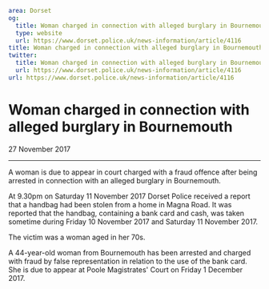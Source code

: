 ```yaml
area: Dorset
og:
  title: Woman charged in connection with alleged burglary in Bournemouth
  type: website
  url: https://www.dorset.police.uk/news-information/article/4116
title: Woman charged in connection with alleged burglary in Bournemouth |
twitter:
  title: Woman charged in connection with alleged burglary in Bournemouth
  url: https://www.dorset.police.uk/news-information/article/4116
url: https://www.dorset.police.uk/news-information/article/4116
```

# Woman charged in connection with alleged burglary in Bournemouth

27 November 2017

* * *

A woman is due to appear in court charged with a fraud offence after being arrested in connection with an alleged burglary in Bournemouth.

At 9.30pm on Saturday 11 November 2017 Dorset Police received a report that a handbag had been stolen from a home in Magna Road. It was reported that the handbag, containing a bank card and cash, was taken sometime during Friday 10 November 2017 and Saturday 11 November 2017.

The victim was a woman aged in her 70s.

A 44-year-old woman from Bournemouth has been arrested and charged with fraud by false representation in relation to the use of the bank card. She is due to appear at Poole Magistrates' Court on Friday 1 December 2017.
